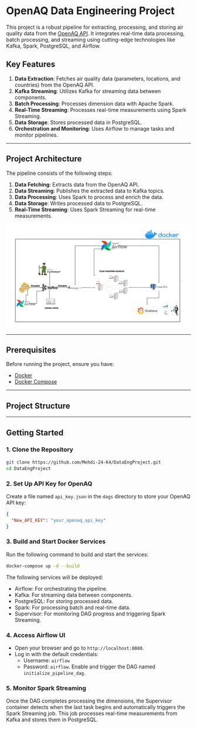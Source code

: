 # OpenAQ Data Engineering Project

This project is a robust pipeline for extracting, processing, and storing air quality data from the [OpenAQ API](https://docs.openaq.org/). It integrates real-time data processing, batch processing, and streaming using cutting-edge technologies like Kafka, Spark, PostgreSQL, and Airflow.

## Key Features
1. **Data Extraction**: Fetches air quality data (parameters, locations, and countries) from the OpenAQ API.
2. **Kafka Streaming**: Utilizes Kafka for streaming data between components.
3. **Batch Processing**: Processes dimension data with Apache Spark.
4. **Real-Time Streaming**: Processes real-time measurements using Spark Streaming.
5. **Data Storage**: Stores processed data in PostgreSQL.
6. **Orchestration and Monitoring**: Uses Airflow to manage tasks and monitor pipelines.

---

## Project Architecture

The pipeline consists of the following steps:
1. **Data Fetching**: Extracts data from the OpenAQ API.
2. **Data Streaming**: Publishes the extracted data to Kafka topics.
3. **Data Processing**: Uses Spark to process and enrich the data.
4. **Data Storage**: Writes processed data to PostgreSQL.
5. **Real-Time Streaming**: Uses Spark Streaming for real-time measurements.

![Project Architecture](img/Project_architecture.jpeg)

---

## Prerequisites

Before running the project, ensure you have:
- [Docker](https://www.docker.com/)
- [Docker Compose](https://docs.docker.com/compose/)

---

## Project Structure

---

## Getting Started

### 1. Clone the Repository

```bash
git clone https://github.com/Mehdi-24-K4/DataEngProject.git
cd DataEngProject
```

### 2. Set Up API Key for OpenAQ
Create a file named ```api_key.json``` in the ```dags``` directory to store your OpenAQ API key:
```json
{
  "New_API_KEY": "your_openaq_api_key"
}
```

### 3. Build and Start Docker Services
Run the following command to build and start the services:
```bash
docker-compose up -d --build
```
The following services will be deployed:
- Airflow: For orchestrating the pipeline.
- Kafka: For streaming data between components.
- PostgreSQL: For storing processed data.
- Spark: For processing batch and real-time data.
- Supervisor: For monitoring DAG progress and triggering Spark Streaming.

### 4. Access Airflow UI
- Open your browser and go to ```http://localhost:8080```.
- Log in with the default credentials:
  - Username: ```airflow```
  - Password: ```airflow```.
Enable and trigger the DAG named ```initialize_pipeline_dag```.

### 5. Monitor Spark Streaming
Once the DAG completes processing the dimensions, the Supervisor container detects when the last task begins and automatically triggers the Spark Streaming job. This job processes real-time measurements from Kafka and stores them in PostgreSQL.
<!-- 
## Technologies Utilisées

- **Apache Kafka** : Broker de messages distribué pour la gestion des flux de données.
- **Zookeeper** : Service de coordination pour Kafka.
- **MongoDB** : Base de données NoSQL utilisée comme stockage temporaire des données non transformées.
- **Apache Spark** : Framework de traitement de données en cluster utilisé pour les étapes de transformation et d'agrégation des données. Spark permet d'accélérer le traitement en distribuant les calculs sur plusieurs partitions.
- **PostgreSQL** : Base de données relationnelle pour le stockage final des données sous un schéma en étoile, facilitant les requêtes analytiques.
- **Airflow** : Orchestrateur de workflows pour la gestion des différentes tâches ETL.
- **Docker et Docker Compose** : Pour la conteneurisation et l'isolation des services, facilitant le déploiement et la gestion des dépendances.
- **Grafana** : Pour la visualisation des données collectées, sous forme de tableaux de bord dynamiques.

## Schéma en Étoile

Le schéma en étoile est conçu pour faciliter les analyses OLAP (Online Analytical Processing). Il est composé de :

- **Tables de dimension** :
  - `dimension_location` : stocke les informations de localisation (latitude, longitude).
  - `dimension_parameter` : stocke les paramètres surveillés (comme PM2.5, NO2, etc.).
  - `dimension_time` : stocke les informations temporelles (timestamp).
  
- **Table de faits** :
  - `air_quality_measurements` : contient les mesures de la qualité de l'air, avec des clés étrangères vers les dimensions `location`, `parameter`, et `time`.

## Prérequis

- [Docker](https://www.docker.com/) et [Docker Compose](https://docs.docker.com/compose/)
- Python 3.x
- Accès à l'API OpenAQ (une clé API peut être requise selon les conditions d'accès)

## Installation

1. **Clonez le dépôt** :
    ```bash
    git clone https://github.com/username/repository.git
    cd repository
    ```

2. **Démarrez les conteneurs Docker** :
    Utilisez Docker Compose pour démarrer tous les services nécessaires (Kafka, Zookeeper, MongoDB, PostgreSQL, Airflow, Spark, etc.) :
    ```bash
    docker-compose up --build
    ```

3. **Accédez à l'interface Airflow** :
    Une fois les conteneurs démarrés, Airflow sera disponible à l'adresse [http://localhost:8084](http://localhost:8084). Vous pouvez y gérer et surveiller l'exécution du pipeline.

## Utilisation

### 1. Extraction des données
Le pipeline ETL est orchestré avec Apache Airflow. Le DAG `air_quality_pipeline` est configuré pour s'exécuter toutes les 10 minutes, ce qui signifie qu'il collectera automatiquement de nouvelles données depuis l'API OpenAQ, les enverra à Kafka, puis les transformera et les chargera dans PostgreSQL.

### 2. Orchestration des tâches
Le pipeline est composé de trois tâches principales :
- **Extraction** : `produce_air_quality_data` — Cette tâche interagit avec l'API OpenAQ pour extraire les données et les envoyer à Kafka.
- **Consommation** : `consume_and_store_data` — Les données extraites sont consommées par Kafka et stockées dans MongoDB.
- **Transformation et Chargement** : `transform_store_postgreSQL` — À l'aide de Spark, les données sont nettoyées, les tables de dimensions et de faits sont créées, et les données sont chargées dans PostgreSQL.

Vous pouvez surveiller et gérer ces tâches via l'interface Airflow.

### 3. Visualisation des données
Une fois les données chargées dans PostgreSQL, vous pouvez les visualiser et les analyser avec Grafana. Un tableau de bord Grafana peut être configuré pour suivre les tendances des mesures de qualité de l'air au fil du temps.

## Configuration du DAG dans Airflow

Le DAG `air_quality_pipeline` se trouve dans le fichier `dags/air_quality_pipeline.py`. Il est configuré pour s'exécuter toutes les 10 minutes et suit cette séquence :

1. Extraction des données depuis OpenAQ avec la tâche `produce_air_quality_data`.
2. Consommation des données Kafka avec `consume_and_store_data` et stockage temporaire dans MongoDB.
3. Transformation des données et chargement dans PostgreSQL avec `transform_store_postgreSQL`.

## Optimisation avec Apache Spark

Le traitement des données dans ce pipeline est optimisé grâce à Apache Spark :
- Spark permet de gérer efficacement des volumes importants de données en distribuant les calculs sur plusieurs partitions.
- Les données sont d'abord transformées dans des tables de dimensions et de faits. Les dimensions `location`, `parameter`, et `time` sont dédupliquées et attribuées des ID uniques.
- Le pipeline utilise Spark SQL pour appliquer les transformations complexes et les jointures nécessaires.
- La coalescence des partitions dans Spark permet de réduire le nombre de partitions avant le chargement dans PostgreSQL, optimisant ainsi l'insertion des données.

## Surveillance et Debugging

- **Airflow** : Airflow permet de suivre le statut des tâches en temps réel et de voir les logs détaillés en cas d'erreurs.
- **Logs Spark** : Les logs des tâches Spark peuvent être consultés via les journaux Airflow ou directement dans le conteneur Spark.
- **Base de données PostgreSQL** : Vous pouvez accéder à la base PostgreSQL pour vérifier que les données ont bien été chargées.

## Conclusion

Ce projet met en place un pipeline ETL robuste et scalable pour collecter, transformer et analyser les données de la qualité de l'air. Grâce à des outils comme Kafka, Spark, et PostgreSQL, il est capable de gérer efficacement des volumes importants de données tout en offrant des possibilités d'analyse via un schéma en étoile.

---

## Auteur

*Ouazzani Jamil Mehdi* - [Votre profil GitHub](https://github.com/Mehdi-24-K4) -->